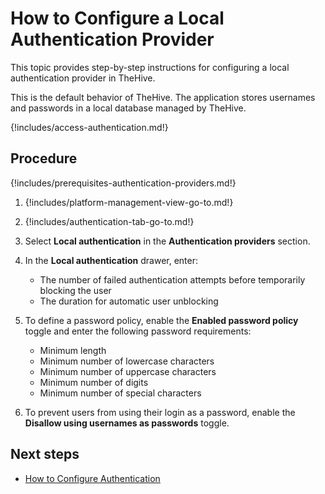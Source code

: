 # How to Configure a Local Authentication Provider

This topic provides step-by-step instructions for configuring a local authentication provider in TheHive.

This is the default behavior of TheHive. The application stores usernames and passwords in a local database managed by TheHive.

{!includes/access-authentication.md!}

<h2>Procedure</h2>

{!includes/prerequisites-authentication-providers.md!}

1. {!includes/platform-management-view-go-to.md!}

2. {!includes/authentication-tab-go-to.md!}

3. Select **Local authentication** in the **Authentication providers** section.

4. In the **Local authentication** drawer, enter:

    * The number of failed authentication attempts before temporarily blocking the user
    * The duration for automatic user unblocking

5. To define a password policy, enable the **Enabled password policy** toggle and enter the following password requirements:

    * Minimum length
    * Minimum number of lowercase characters
    * Minimum number of uppercase characters
    * Minimum number of digits
    * Minimum number of special characters

6. To prevent users from using their login as a password, enable the **Disallow using usernames as passwords** toggle.

<h2>Next steps</h2>

* [How to Configure Authentication](configure-authentication.md)